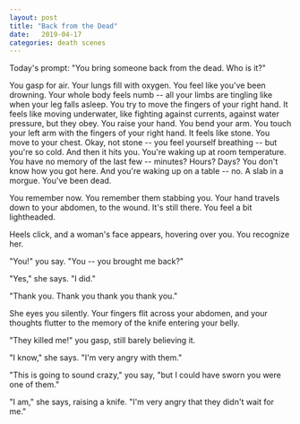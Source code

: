 ```yaml
---
layout: post
title: "Back from the Dead"
date:   2019-04-17
categories: death scenes
---
```

Today's prompt: "You bring someone back from the dead. Who is it?"

You gasp for air. Your lungs fill with oxygen. You feel like you've been drowning. Your whole body feels numb -- all your limbs are tingling like when your leg falls asleep. You try to move the fingers of your right hand. It feels like moving underwater, like fighting against currents, against water pressure, but they obey. You raise your hand. You bend your arm. You touch your left arm with the fingers of your right hand. It feels like stone. You move to your chest. Okay, not stone -- you feel yourself breathing -- but you're so cold. And then it hits you. You're waking up at room temperature. You have no memory of the last few -- minutes? Hours? Days? You don't know how you got here. And you're waking up on a table -- no. A slab in a morgue. You've been dead.

You remember now. You remember them stabbing you. Your hand travels down to your abdomen, to the wound. It's still there. You feel a bit lightheaded.

Heels click, and a woman's face appears, hovering over you. You recognize her.

"You!" you say. "You -- you brought me back?"

"Yes," she says. "I did."

"Thank you. Thank you thank you thank you."

She eyes you silently. Your fingers flit across your abdomen, and your thoughts flutter to the memory of the knife entering your belly.

"They killed me!" you gasp, still barely believing it.

"I know," she says. "I'm very angry with them."

"This is going to sound crazy," you say, "but I could have sworn you were one of them."

"I am," she says, raising a knife. "I'm very angry that they didn't wait for me."
